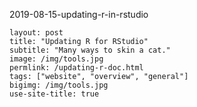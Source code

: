 2019-08-15-updating-r-in-rstudio

```
layout: post
title: "Updating R for RStudio"
subtitle: "Many ways to skin a cat."
image: /img/tools.jpg
permlink: /updating-r-doc.html
tags: ["website", "overview", "general"]
bigimg: /img/tools.jpg
use-site-title: true
```


